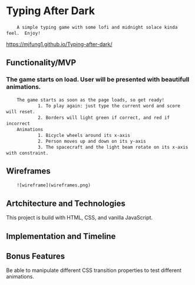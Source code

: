 # Typing After Dark
        A simple typing game with some lofi and midnight solace kinda feel.  Enjoy!
https://mjfung1.github.io/Typing-after-dark/



## Functionality/MVP

### The game starts on load.  User will be presented with beautifull animations. 
        The game starts as soon as the page loads, so get ready!
                1. To play again: just type the current word and score will reset.
                2. Borders will light green if correct, and red if incorrect
        Animations
                1. Bicycle wheels around its x-axis
                2. Person moves up and down on its y-axis
                3. The spacecraft and the light beam rotate on its x-axis with constraint.
        
                
## Wireframes
        ![wireframe](wireframes.png)


## Artchitecture and Technologies
This project is build with HTML, CSS, and vanilla JavaScript.

## Implementation and Timeline

## Bonus Features
Be able to manipulate different CSS transition properties to test different animations.
